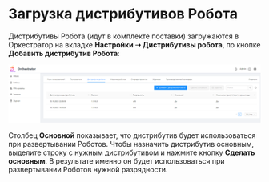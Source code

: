 # Загрузка дистрибутивов Робота

Дистрибутивы Робота (идут в комплекте поставки) загружаются в Оркестратор на вкладке **Настройки ➝ Дистрибутивы робота**, по кнопке **Добавить дистрибутив Робота**:

![](<../../.gitbook/assets/0 (16)>)

Столбец **Основной** показывает, что дистрибутив будет использоваться при развертывании Роботов. Чтобы назначить дистрибутив основным, выделите строку с нужным дистрибутивом и нажмите кнопку **Сделать основным**. В результате именно он будет использоваться при развертывании Роботов нужной разрядности. 
